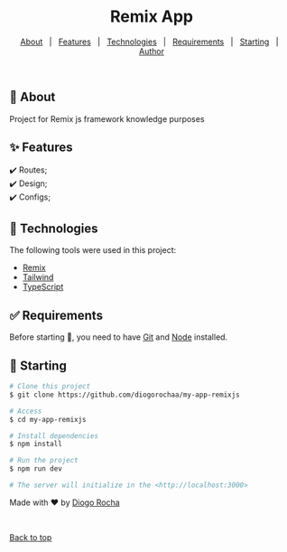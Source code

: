 
<h1 align="center">Remix App </h1>


<!-- Status -->

<!-- <h4 align="center"> 
	🚧  Remix App Template 🚀 Under construction...  🚧
</h4> 

<hr> -->

<p align="center">
  <a href="#dart-about">About</a> &#xa0; | &#xa0; 
  <a href="#sparkles-features">Features</a> &#xa0; | &#xa0;
  <a href="#rocket-technologies">Technologies</a> &#xa0; | &#xa0;
  <a href="#white_check_mark-requirements">Requirements</a> &#xa0; | &#xa0;
  <a href="#checkered_flag-starting">Starting</a> &#xa0; | &#xa0;
  <a href="https://github.com/diogorochaa" target="_blank">Author</a>
</p>

<br>

## :dart: About ##

Project for Remix js framework knowledge purposes

## :sparkles: Features ##

:heavy_check_mark: Routes;\
:heavy_check_mark: Design;\
:heavy_check_mark: Configs;

## :rocket: Technologies ##

The following tools were used in this project:

- [Remix](https://remix.run)
- [Tailwind](https://tailwindui.com)
- [TypeScript](https://www.typescriptlang.org/)

## :white_check_mark: Requirements ##

Before starting :checkered_flag:, you need to have [Git](https://git-scm.com) and [Node](https://nodejs.org/en/) installed.

## :checkered_flag: Starting ##

```bash
# Clone this project
$ git clone https://github.com/diogorochaa/my-app-remixjs

# Access
$ cd my-app-remixjs

# Install dependencies
$ npm install

# Run the project
$ npm run dev

# The server will initialize in the <http://localhost:3000>
```


Made with :heart: by <a href="https://github.com/diogorochaa" target="_blank">Diogo Rocha</a>

&#xa0;

<a href="#top">Back to top</a>
